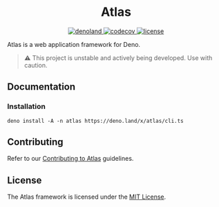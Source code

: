 <div style="text-align: center">
  <h1>Atlas</h1>
</div>

<p style="text-align: center">
  <a href="https://deno.land/x/atlas" target="_blank">
    <img src="https://img.shields.io/badge/-deno.land/x/atlas-000.svg?logo=deno&labelColor=000" alt="denoland" />
  </a>
  <a href="https://codecov.io/gh/atlasland/atlas" target="_blank">
    <img src="https://codecov.io/gh/atlasland/atlas/branch/main/graph/badge.svg?token=LS8A7CRD48" alt="codecov" />
  </a>
  <a href="https://github.com/atlasland/atlas/blob/main/license" target="_blank">
    <img src="https://img.shields.io/badge/license-MIT-green.svg?labelColor=000" alt="license" />
  </a>
</p>

Atlas is a web application framework for Deno.

> ⚠️ This project is unstable and actively being developed. Use with caution.

## Documentation

### Installation

```shell
deno install -A -n atlas https://deno.land/x/atlas/cli.ts
```

## Contributing

Refer to our [Contributing to Atlas](/contributing.md) guidelines.

## License

The Atlas framework is licensed under the [MIT License](/license).
